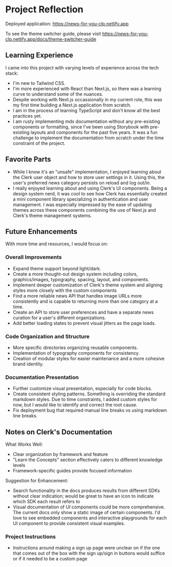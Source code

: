 # Project Reflection
Deployed application: https://news-for-you-clp.netlify.app

To see the theme switcher guide, please visit https://news-for-you-clp.netlify.app/docs/theme-switcher-guide

## Learning Experience

I came into this project with varying levels of experience across the tech stack:
- I'm new to Tailwind CSS.
- I'm more experienced with React than Next.js, so there was a learning curve to understand some of the nuances.
- Despite working with Next.js occassionally in my current role, this was my first time building a Next.js application from scratch.
- I am in the process of learning TypeScript and don't know all the best practices yet.
- I am rusty implementing mdx documentation without any pre-existing components or formatting, since I've been using Storybook with pre-existing layouts and components for the past five years. It was a fun challenge to implement the documentation from scratch under the time constraint of the project.

## Favorite Parts
- While I know it's an "unsafe" implementation, I enjoyed learning about the Clerk user object and how to store user settings in it. Using this, the user's preferred news category persists on reload and log out/in.
- I really enjoyed learning about and using Clerk's UI components. Being a design system nerd, it was cool to see how Clerk has essentially created a mini component library specializing in authentication and user management. I was especially impressed by the ease of updating themes across these components combining the use of Next.js and Clerk's theme management systems.


## Future Enhancements

With more time and resources, I would focus on:

### Overall Improvements
- Expand theme support beyond light/dark.
- Create a more thought-out design system including colors, graphics/images, typography, spacing, layout, and components.
- Implement deeper customization of Clerk's theme system and aligning styles more closely with the custom components
- Find a more reliable news API that handles image URLs more consistently and is capable to returning more than one category at a time.
- Create an API to store user preferences and have a separate news curation for a user's different organizations.
- Add better loading states to prevent visual jitters as the page loads.

### Code Organization and Structure
- More specific directories organizing reusable components.
- Implementation of typography components for consistency.
- Creation of modular styles for easier maintenance and a more cohesive brand identity.

### Documentation Presentation
- Further customize visual presentation, especially for code blocks.
- Create consistent styling patterns. Something is overriding the standard markdown styles. Due to time constraints, I added custom styles for now, but I would like to identify and correct the root cause.
- Fix deployment bug that required manual line breaks vs using markdown line breaks.

## Notes on Clerk's Documentation

What Works Well:
- Clear organization by framework and feature
- "Learn the Concepts" section effectively caters to different knowledge levels
- Framework-specific guides provide focused information

Suggestion for Enhancement:
- Search functionality in the docs produces results from different SDKs without clear indication; would be great to have an icon to indicate which SDK each result refers to
- Visual documentation of UI components could be more comprehensive. The current docs only show a static image of certain components. I'd love to see embedded components and interactive playgrounds for each UI component to provide consistent visual examples.

### Project Instructions
- Instructions around making a sign up page were unclear on if the one that comes out of the box with the sign up/sign in buttons would suffice or if it needed to be a custom page